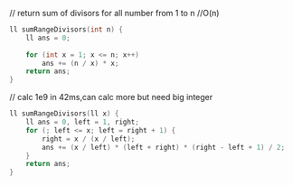 // return sum of divisors for all number from 1 to n //O(n)  
```cpp
ll sumRangeDivisors(int n) {  
    ll ans = 0;  
      
    for (int x = 1; x <= n; x++)  
        ans += (n / x) * x;  
    return ans;  
}  
```
// calc 1e9 in 42ms,can calc more but need big integer  
```cpp
ll sumRangeDivisors(ll x) {  
    ll ans = 0, left = 1, right;  
    for (; left <= x; left = right + 1) {  
        right = x / (x / left);  
        ans += (x / left) * (left + right) * (right - left + 1) / 2;  
    }  
    return ans;  
}
```